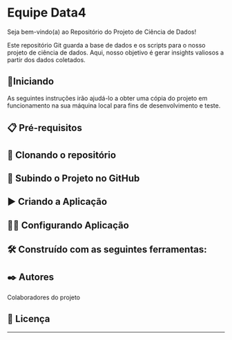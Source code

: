 # Equipe Data4

Seja bem-vindo(a) ao Repositório do Projeto de Ciência de Dados!

Este repositório Git guarda a base de dados e os scripts para o nosso projeto de ciência de dados. Aqui, nosso objetivo é gerar insights valiosos a partir dos dados coletados.

## 🚀Iniciando

As seguintes instruções irão ajudá-lo a obter uma cópia do projeto em funcionamento na sua máquina local para fins de desenvolvimento e teste.

##  📋 Pré-requisitos


## 🔧 Clonando o repositório


## 🌳 Subindo o Projeto no GitHub


## ▶ Criando a Aplicação

  
## 👨‍💻 Configurando Aplicação


## 🛠️ Construído com as seguintes ferramentas:


## ✒️ Autores

Colaboradores do projeto

## 📄 Licença


---
